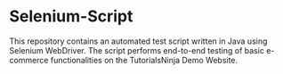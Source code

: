 # Selenium-Script
This repository contains an automated test script written in Java using Selenium WebDriver. The script performs end-to-end testing of basic e-commerce functionalities on the TutorialsNinja Demo Website.

